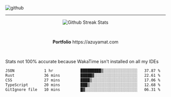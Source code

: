 ![github](https://media.discordapp.net/attachments/881363147364118528/1142610121697021952/background.png?width=1000&height=300)<br>
___
<p align="center">
  <img alt="Github Streak Stats" src="https://streak-stats.demolab.com?user=Azuyamat&theme=transparent&hide_border=true"/>
</p><br>
<p align="center">
      <strong>Portfolio</strong> https://azuyamat.com
</p><br>

Stats not 100% accurate because WakaTime isn't installed on all my IDEs
<!--START_SECTION:waka-->

```txt
JSON             1 hr            █████████▒░░░░░░░░░░░░░░░   37.87 %
Rust             36 mins         █████▓░░░░░░░░░░░░░░░░░░░   22.61 %
CSS              27 mins         ████▒░░░░░░░░░░░░░░░░░░░░   17.06 %
TypeScript       20 mins         ███▒░░░░░░░░░░░░░░░░░░░░░   12.68 %
GitIgnore file   10 mins         █▓░░░░░░░░░░░░░░░░░░░░░░░   06.31 %
```

<!--END_SECTION:waka-->
